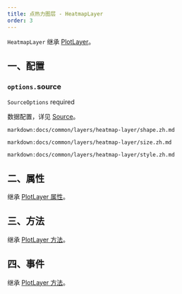 ```yaml
---
title: 点热力图层 - HeatmapLayer
order: 3
---
```


`HeatmapLayer` 继承 [PlotLayer](/zh/docs/api/layers/dot-layer)。

## 一、配置

### `options.`source

`SourceOptions` required

数据配置，详见 [Source](/zh/docs/api/source)。

`markdown:docs/common/layers/heatmap-layer/shape.zh.md`

`markdown:docs/common/layers/heatmap-layer/size.zh.md`

`markdown:docs/common/layers/heatmap-layer/style.zh.md`

## 二、属性

继承 [PlotLayer 属性](/zh/docs/api/layers/plot-layer#二、属性)。

## 三、方法

继承 [PlotLayer 方法](/zh/docs/api/layers/plot-layer#三、方法)。

## 四、事件

继承 [PlotLayer 方法](/zh/docs/api/layers/plot-layer#四、事件)。
